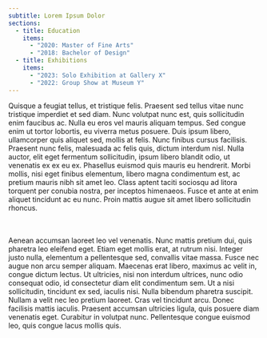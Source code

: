 ```yaml
---
subtitle: Lorem Ipsum Dolor
sections:
  - title: Education
    items:
      - "2020: Master of Fine Arts"
      - "2018: Bachelor of Design"
  - title: Exhibitions
    items:
      - "2023: Solo Exhibition at Gallery X"
      - "2022: Group Show at Museum Y"
---
```

<p>Quisque a feugiat tellus, et tristique felis. Praesent sed tellus vitae nunc tristique imperdiet et sed diam. Nunc volutpat nunc est, quis sollicitudin enim faucibus ac. Nulla eu eros vel mauris aliquam tempus. Sed congue enim ut tortor lobortis, eu viverra metus posuere. Duis ipsum libero, ullamcorper quis aliquet sed, mollis at felis. Nunc finibus cursus facilisis. Praesent nunc felis, malesuada ac felis quis, dictum interdum nisl. Nulla auctor, elit eget fermentum sollicitudin, ipsum libero blandit odio, ut venenatis ex ex eu ex. Phasellus euismod quis mauris eu hendrerit. Morbi mollis, nisi eget finibus elementum, libero magna condimentum est, ac pretium mauris nibh sit amet leo. Class aptent taciti sociosqu ad litora torquent per conubia nostra, per inceptos himenaeos. Fusce et ante at enim aliquet tincidunt ac eu nunc. Proin mattis augue sit amet libero sollicitudin rhoncus.</p><p><br><br>Aenean accumsan laoreet leo vel venenatis. Nunc mattis pretium dui, quis pharetra leo eleifend eget. Etiam eget mollis erat, at rutrum nisi. Integer justo nulla, elementum a pellentesque sed, convallis vitae massa. Fusce nec augue non arcu semper aliquam. Maecenas erat libero, maximus ac velit in, congue dictum lectus. Ut ultricies, nisi non interdum ultrices, nunc odio consequat odio, id consectetur diam elit condimentum sem. Ut a nisi sollicitudin, tincidunt ex sed, iaculis nisi. Nulla bibendum pharetra suscipit. Nullam a velit nec leo pretium laoreet. Cras vel tincidunt arcu. Donec facilisis mattis iaculis. Praesent accumsan ultricies ligula, quis posuere diam venenatis eget. Curabitur in volutpat nunc. Pellentesque congue euismod leo, quis congue lacus mollis quis.</p>